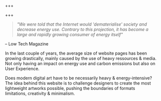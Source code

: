+++

+++
> _"We were told that the Internet would 'dematerialise' society and decrease energy use. Contrary to this projection, it has become a large and rapidly growing consumer of energy itself"_

– Low Tech Magazine

In the last couple of years, the average size of website pages has been growing drastically, mainly caused by the use of heavy ressources & media. Not only having an impact on energy use and carbon emissions but also on User Experience.

Does modern digital art have to be necessarily heavy & energy-intensive? The idea behind this website is to challenge designers to create the most lightweight artworks possible, pushing the boundaries of formats limitations, creativity & minimalism. 
